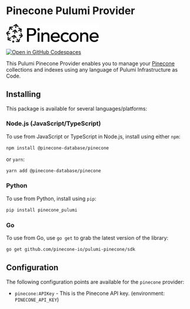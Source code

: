 # Pinecone Pulumi Provider

<img src="img/pinecone.svg" width="50%">

[![Open in GitHub Codespaces](https://github.com/codespaces/badge.svg)](https://codespaces.new/pinecone-io/pulumi-pinecone)

This Pulumi Pinecone Provider enables you to manage your [Pinecone](https://www.pinecone.io/) collections and indexes using any language of Pulumi Infrastructure as Code.

## Installing

This package is available for several languages/platforms:

### Node.js (JavaScript/TypeScript)

To use from JavaScript or TypeScript in Node.js, install using either `npm`:

```bash
npm install @pinecone-database/pinecone
```

or `yarn`:

```bash
yarn add @pinecone-database/pinecone
```

### Python

To use from Python, install using `pip`:

```bash
pip install pinecone_pulumi
```

### Go

To use from Go, use `go get` to grab the latest version of the library:

```bash
go get github.com/pinecone-io/pulumi-pinecone/sdk
```

## Configuration

The following configuration points are available for the `pinecone` provider:

- `pinecone:APIKey` - This is the Pinecone API key. (environment: `PINECONE_API_KEY`)
